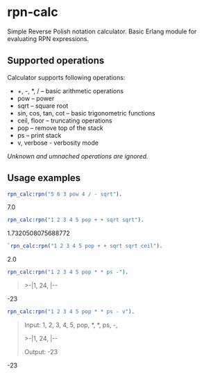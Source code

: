 # rpn-calc

Simple Reverse Polish notation calculator.
Basic Erlang module for evaluating RPN expressions.

## Supported operations
Calculator supports following operations:
- +, -, *, / – basic arithmetic operations
- pow – power
- sqrt – square root
- sin, cos, tan, cot – basic trigonometric functions
- ceil, floor – truncating operations
- pop – remove top of the stack
- ps – print stack
- v, verbose - verbosity mode

_Unknown and umnached operations are ignored._

## Usage examples
```erlang
rpn_calc:rpn("5 6 3 pow 4 / - sqrt").
```

7.0

```erlang
rpn_calc:rpn("1 2 3 4 5 pop + + sqrt sqrt").
```

1.7320508075688772

```erlang
`rpn_calc:rpn("1 2 3 4 5 pop + + sqrt sqrt ceil").
```

2.0

```erlang
rpn_calc:rpn("1 2 3 4 5 pop * * ps -").
```
> \>-|1, 24, |--

-23

```erlang
rpn_calc:rpn("1 2 3 4 5 pop * * ps - v").
```
> Input: 1, 2, 3, 4, 5, pop, *, *, ps, -,
>
> \>-|1, 24, |--
>
> Output: -23

-23

